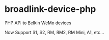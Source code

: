 # broadlink-device-php
PHP API to Belkin WeMo devices

Now Support S1, S2, RM, RM2, RM Mini, A1, etc...

